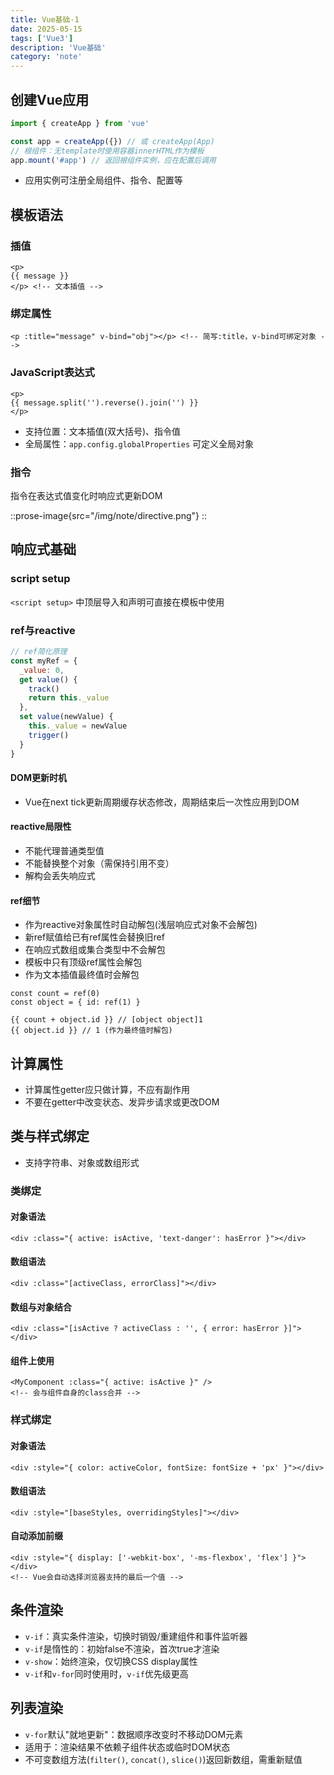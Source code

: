 ```yaml
---
title: Vue基础-1
date: 2025-05-15
tags: ['Vue3']
description: 'Vue基础'
category: 'note'
---
```


## 创建Vue应用

```js
import { createApp } from 'vue'

const app = createApp({}) // 或 createApp(App)
// 根组件：无template时使用容器innerHTML作为模板
app.mount('#app') // 返回根组件实例，应在配置后调用
```

- 应用实例可注册全局组件、指令、配置等

## 模板语法

### 插值
```vue
<p>
{{ message }}
</p> <!-- 文本插值 -->
```

### 绑定属性
```vue
<p :title="message" v-bind="obj"></p> <!-- 简写:title，v-bind可绑定对象 -->
```

### JavaScript表达式
```vue
<p>
{{ message.split('').reverse().join('') }}
</p>
```
- 支持位置：文本插值(双大括号)、指令值
- 全局属性：`app.config.globalProperties` 可定义全局对象

### 指令
指令在表达式值变化时响应式更新DOM

::prose-image{src="/img/note/directive.png"}
::

## 响应式基础

### script setup
`<script setup>` 中顶层导入和声明可直接在模板中使用

### ref与reactive

```js
// ref简化原理
const myRef = {
  _value: 0,
  get value() {
    track()
    return this._value
  },
  set value(newValue) {
    this._value = newValue
    trigger()
  }
}
```

#### DOM更新时机
- Vue在next tick更新周期缓存状态修改，周期结束后一次性应用到DOM

#### reactive局限性
- 不能代理普通类型值
- 不能替换整个对象（需保持引用不变）
- 解构会丢失响应式

#### ref细节
- 作为reactive对象属性时自动解包(浅层响应式对象不会解包)
- 新ref赋值给已有ref属性会替换旧ref
- 在响应式数组或集合类型中不会解包
- 模板中只有顶级ref属性会解包
- 作为文本插值最终值时会解包

```vue
const count = ref(0)
const object = { id: ref(1) }

{{ count + object.id }} // [object object]1
{{ object.id }} // 1 (作为最终值时解包)
```

## 计算属性
- 计算属性getter应只做计算，不应有副作用
- 不要在getter中改变状态、发异步请求或更改DOM

## 类与样式绑定
- 支持字符串、对象或数组形式

### 类绑定

#### 对象语法
```vue
<div :class="{ active: isActive, 'text-danger': hasError }"></div>
```

#### 数组语法
```vue
<div :class="[activeClass, errorClass]"></div>
```

#### 数组与对象结合
```vue
<div :class="[isActive ? activeClass : '', { error: hasError }]"></div>
```

#### 组件上使用
```vue
<MyComponent :class="{ active: isActive }" />
<!-- 会与组件自身的class合并 -->
```

### 样式绑定

#### 对象语法
```vue
<div :style="{ color: activeColor, fontSize: fontSize + 'px' }"></div>
```

#### 数组语法
```vue
<div :style="[baseStyles, overridingStyles]"></div>
```

#### 自动添加前缀
```vue
<div :style="{ display: ['-webkit-box', '-ms-flexbox', 'flex'] }"></div>
<!-- Vue会自动选择浏览器支持的最后一个值 -->
```

## 条件渲染
- `v-if`：真实条件渲染，切换时销毁/重建组件和事件监听器
- `v-if`是惰性的：初始false不渲染，首次true才渲染
- `v-show`：始终渲染，仅切换CSS display属性
- `v-if`和`v-for`同时使用时，`v-if`优先级更高

## 列表渲染
- `v-for`默认"就地更新"：数据顺序改变时不移动DOM元素
- 适用于：渲染结果不依赖子组件状态或临时DOM状态
- 不可变数组方法(`filter()`, `concat()`, `slice()`)返回新数组，需重新赋值
